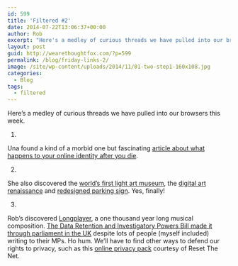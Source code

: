 ```yaml
---
id: 599
title: 'Filtered #2'
date: 2014-07-22T13:06:37+00:00
author: Rob
excerpt: "Here's a medley of curious threads we have pulled into our browsers this week."
layout: post
guid: http://wearethoughtfox.com/?p=599
permalink: /blog/friday-links-2/
image: /site/wp-content/uploads/2014/11/01-two-step1-160x108.jpg
categories:
  - Blog
tags:
  - filtered
---
```

<p class="intro">
  Here&#8217;s a medley of curious threads we have pulled into our browsers this week.
</p>

1.
  
Una found a kind of a morbid one but fascinating [article about what happens to your online identity after you die](http://computer.howstuffworks.com/social-networking-death.htm).

2.
  
She also discovered the [world&#8217;s first light art museum](http://thecreatorsproject.vice.com/blog/take-an-electrifying-look-inside-the-worlds-first-light-art-museum), the [digital art renaissance](http://i-d.vice.com/en_gb/read/think-pieces/3708/digital-revolution) and [redesigned parking sign](http://www.wired.com/2014/07/a-redesigned-parking-sign-so-simple-youll-never-get-towed-again/). Yes, finally!

3.
  
Rob&#8217;s discovered [Longplayer](http://longplayer.org), a one thousand year long musical composition. [The Data Retention and Investigatory Powers Bill made it through parliament in the UK](http://www.bbc.co.uk/democracylive/house-of-commons-28311912) despite lots of people (myself included) writing to their MPs. Ho hum. We&#8217;ll have to find other ways to defend our rights to privacy, such as this [online privacy pack](https://pack.resetthenet.org/) courtesy of Reset The Net.